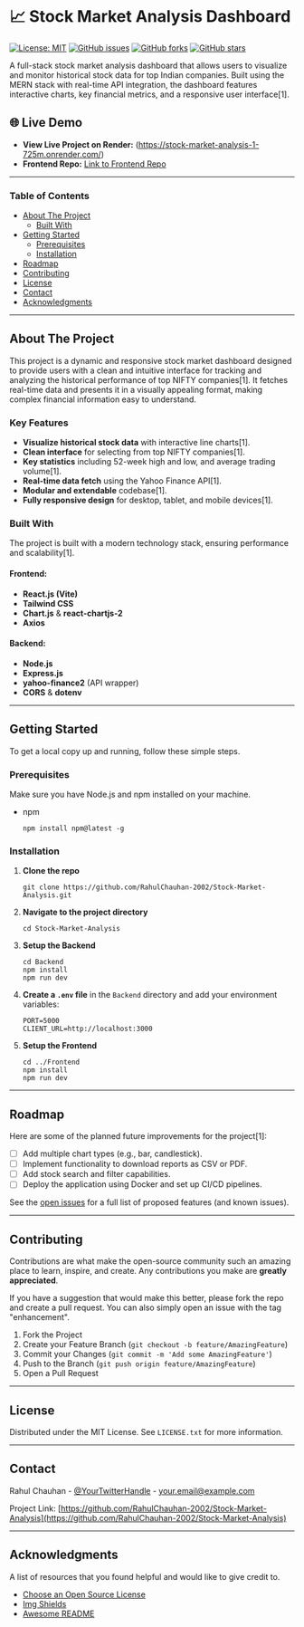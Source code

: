 # 📈 Stock Market Analysis Dashboard

[![License: MIT](https://img.shields.io/badge/License-MIT-yellow.svg)](https://opensource.org/licenses/MIT)
[![GitHub issues](https://img.shields.io/github/issues/RahulChauhan-2002/Stock-Market-Analysis)](https://github.com/RahulChauhan-2002/Stock-Market-Analysis/issues)
[![GitHub forks](https://img.shields.io/github/forks/RahulChauhan-2002/Stock-Market-Analysis)](https://github.com/RahulChauhan-2002/Stock-Market-Analysis/network)
[![GitHub stars](https://img.shields.io/github/stars/RahulChauhan-2002/Stock-Market-Analysis)](https://github.com/RahulChauhan-2002/Stock-Market-Analysis/stargazers)

A full-stack stock market analysis dashboard that allows users to visualize and monitor historical stock data for top Indian companies. Built using the MERN stack with real-time API integration, the dashboard features interactive charts, key financial metrics, and a responsive user interface[1].

## 🌐 Live Demo

- **View Live Project on Render:** (https://stock-market-analysis-1-725m.onrender.com/)
- **Frontend Repo:** [Link to Frontend Repo](https://github.com/RahulChauhan-2002/Stock-Market-Analysis/tree/main/Frontend)

---

### Table of Contents

- [About The Project](#about-the-project)
  - [Built With](#built-with)
- [Getting Started](#getting-started)
  - [Prerequisites](#prerequisites)
  - [Installation](#installation)
- [Roadmap](#roadmap)
- [Contributing](#contributing)
- [License](#license)
- [Contact](#contact)
- [Acknowledgments](#acknowledgments)

---

## About The Project

This project is a dynamic and responsive stock market dashboard designed to provide users with a clean and intuitive interface for tracking and analyzing the historical performance of top NIFTY companies[1]. It fetches real-time data and presents it in a visually appealing format, making complex financial information easy to understand.

### Key Features

- **Visualize historical stock data** with interactive line charts[1].
- **Clean interface** for selecting from top NIFTY companies[1].
- **Key statistics** including 52-week high and low, and average trading volume[1].
- **Real-time data fetch** using the Yahoo Finance API[1].
- **Modular and extendable** codebase[1].
- **Fully responsive design** for desktop, tablet, and mobile devices[1].

### Built With

The project is built with a modern technology stack, ensuring performance and scalability[1].

#### Frontend:
*   **React.js (Vite)**
*   **Tailwind CSS**
*   **Chart.js** & **react-chartjs-2**
*   **Axios**

#### Backend:
*   **Node.js**
*   **Express.js**
*   **yahoo-finance2** (API wrapper)
*   **CORS** & **dotenv**

---

## Getting Started

To get a local copy up and running, follow these simple steps.

### Prerequisites

Make sure you have Node.js and npm installed on your machine.
*   npm
    ```
    npm install npm@latest -g
    ```

### Installation

1.  **Clone the repo**
    ```
    git clone https://github.com/RahulChauhan-2002/Stock-Market-Analysis.git
    ```
2.  **Navigate to the project directory**
    ```
    cd Stock-Market-Analysis
    ```
3.  **Setup the Backend**
    ```
    cd Backend
    npm install
    npm run dev
    ```
4.  **Create a `.env` file** in the `Backend` directory and add your environment variables:
    ```
    PORT=5000
    CLIENT_URL=http://localhost:3000
    ```
5.  **Setup the Frontend**
    ```
    cd ../Frontend
    npm install
    npm run dev
    ```

---

## Roadmap

Here are some of the planned future improvements for the project[1]:

- [ ] Add multiple chart types (e.g., bar, candlestick).
- [ ] Implement functionality to download reports as CSV or PDF.
- [ ] Add stock search and filter capabilities.
- [ ] Deploy the application using Docker and set up CI/CD pipelines.

See the [open issues](https://github.com/RahulChauhan-2002/Stock-Market-Analysis/issues) for a full list of proposed features (and known issues).

---

## Contributing

Contributions are what make the open-source community such an amazing place to learn, inspire, and create. Any contributions you make are **greatly appreciated**.

If you have a suggestion that would make this better, please fork the repo and create a pull request. You can also simply open an issue with the tag "enhancement".

1.  Fork the Project
2.  Create your Feature Branch (`git checkout -b feature/AmazingFeature`)
3.  Commit your Changes (`git commit -m 'Add some AmazingFeature'`)
4.  Push to the Branch (`git push origin feature/AmazingFeature`)
5.  Open a Pull Request

---

## License

Distributed under the MIT License. See `LICENSE.txt` for more information.

---

## Contact

Rahul Chauhan - [@YourTwitterHandle]([https://twitter.com/your_twitter_handle](https://x.com/ChauhanRahul47)) - [your.email@example.com](https://x.com/ChauhanRahul47)

Project Link: [https://github.com/RahulChauhan-2002/Stock-Market-Analysis](https://github.com/RahulChauhan-2002/Stock-Market-Analysis)

---

## Acknowledgments

A list of resources that you found helpful and would like to give credit to.
*   [Choose an Open Source License](https://choosealicense.com)
*   [Img Shields](https://shields.io)
*   [Awesome README](https://github.com/matiassingers/awesome-readme)

